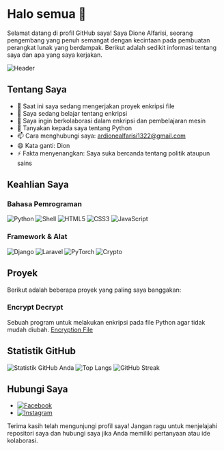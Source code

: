 # Halo semua 👋

Selamat datang di profil GitHub saya! Saya Dione Alfarisi, seorang pengembang yang penuh semangat dengan kecintaan pada pembuatan perangkat lunak yang berdampak. Berikut adalah sedikit informasi tentang saya dan apa yang saya kerjakan.

![Header](https://plus.unsplash.com/premium_photo-1685086785077-ff65bf749544?q=80&w=1032&auto=format&fit=crop&ixlib=rb-4.0.3&ixid=M3wxMjA3fDB8MHxwaG90by1wYWdlfHx8fGVufDB8fHx8fA%3D%3D)

## Tentang Saya

- 🔭 Saat ini saya sedang mengerjakan proyek enkripsi file
- 🌱 Saya sedang belajar tentang enkripsi
- 👯 Saya ingin berkolaborasi dalam enkripsi dan pembelajaran mesin
- 💬 Tanyakan kepada saya tentang Python
- 📫 Cara menghubungi saya: ardionealfarisi1322@gmail.com
- 😄 Kata ganti: Dion
- ⚡ Fakta menyenangkan: Saya suka bercanda tentang politik ataupun sains

## Keahlian Saya

### Bahasa Pemrograman
![Python](https://img.shields.io/badge/Python-3776AB?style=for-the-badge&logo=python&logoColor=white)
![Shell](https://img.shields.io/badge/Shell-4EAA25?style=for-the-badge&logo=gnu-bash&logoColor=white)
![HTML5](https://img.shields.io/badge/HTML5-E34F26?style=for-the-badge&logo=html5&logoColor=white)
![CSS3](https://img.shields.io/badge/CSS3-1572B6?style=for-the-badge&logo=css3&logoColor=white)
![JavaScript](https://img.shields.io/badge/JavaScript-F7DF1E?style=for-the-badge&logo=javascript&logoColor=black)

### Framework & Alat
![Django](https://img.shields.io/badge/Django-092E20?style=for-the-badge&logo=django&logoColor=white)
![Laravel](https://img.shields.io/badge/Laravel-FF2D20?style=for-the-badge&logo=laravel&logoColor=white)
![PyTorch](https://img.shields.io/badge/PyTorch-EE4C2C?style=for-the-badge&logo=pytorch&logoColor=white)
![Crypto](https://img.shields.io/badge/Crypto-333?style=for-the-badge&logo=cryptography&logoColor=white)

## Proyek

Berikut adalah beberapa proyek yang paling saya banggakan:

### Encrypt Decrypt
Sebuah program untuk melakukan enkripsi pada file Python agar tidak mudah diubah.
[Encryption File](https://github.com/DioneAl-Farisi/encrypt-file-python)

## Statistik GitHub

![Statistik GitHub Anda](https://github-readme-stats.vercel.app/api?username=dioneal-farisi&show_icons=true&theme=radical)
![Top Langs](https://github-readme-stats.vercel.app/api/top-langs/?username=dioneal-farisi&layout=compact&theme=radical)
![GitHub Streak](https://streak-stats.demolab.com?user=dioneal-farisi&theme=radical&hide_border=true&date_format=M%20j%5B%2C%20Y%5D)

## Hubungi Saya

- [![Facebook](https://img.shields.io/badge/Facebook-1877F2?style=for-the-badge&logo=facebook&logoColor=white)](https://www.facebook.com/dionealfarisii)
- [![Instagram](https://img.shields.io/badge/Instagram-E4405F?style=for-the-badge&logo=instagram&logoColor=white)](https://instagram.com/dionealfarisii)

Terima kasih telah mengunjungi profil saya! Jangan ragu untuk menjelajahi repositori saya dan hubungi saya jika Anda memiliki pertanyaan atau ide kolaborasi.
